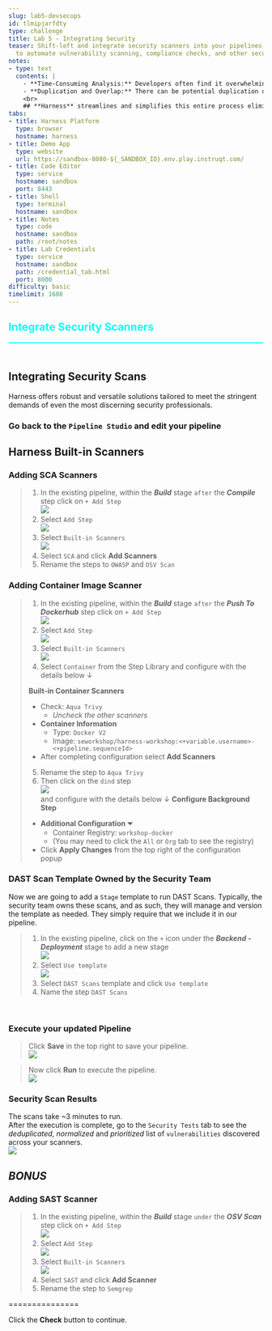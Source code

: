 ```yaml
---
slug: lab5-devsecops
id: tlmipjarfdty
type: challenge
title: Lab 5 - Integrating Security
teaser: Shift-left and integrate security scanners into your pipelines, using Harness
  to automate vulnerability scanning, compliance checks, and other security measures.
notes:
- type: text
  contents: |
    - **Time-Consuming Analysis:** Developers often find it overwhelming and time-consuming to manually go through detailed reports from multiple scanners, especially when addressing vulnerabilities across different scan types (SCA, SAST, Container Image, DAST).
    - **Duplication and Overlap:** There can be potential duplication of findings across reports, leading to confusion and inefficiency as developers may spend time re-investigating and remediating issues that appear in multiple reports but are essentially the same vulnerability.
    <br>
    ## **Harness** streamlines and simplifies this entire process eliminating the toil and keep developers doing what they do best, writing code!
tabs:
- title: Harness Platform
  type: browser
  hostname: harness
- title: Demo App
  type: website
  url: https://sandbox-8080-${_SANDBOX_ID}.env.play.instruqt.com/
- title: Code Editor
  type: service
  hostname: sandbox
  port: 8443
- title: Shell
  type: terminal
  hostname: sandbox
- title: Notes
  type: code
  hostname: sandbox
  path: /root/notes
- title: Lab Credentials
  type: service
  hostname: sandbox
  path: /credential_tab.html
  port: 8000
difficulty: basic
timelimit: 1600
---
```


<style type="text/css" rel="stylesheet">
hr.cyan { background-color: cyan; color: cyan; height: 2px; margin-bottom: -10px; }
h2.cyan { color: cyan; }
</style><h2 class="cyan">Integrate Security Scanners</h2>
<hr class="cyan">
<br><br>

## Integrating Security Scans
Harness offers robust and versatile solutions tailored to meet the stringent demands of even the most discerning security professionals.
### Go back to the `Pipeline Studio` and edit your pipeline

## Harness Built-in Scanners
### Adding SCA Scanners
> 1) In the existing pipeline, within the ***Build*** stage `after` the ***Compile*** step click on `+ Add Step` \
>     ![](https://raw.githubusercontent.com/harness-community/field-workshops/main/unscripted-workshop-2024/assets/images/unscripted_pipeline_build_add_sca_step.png)
> 2) Select `Add Step` \
>    ![](https://raw.githubusercontent.com/harness-community/field-workshops/main/unscripted-workshop-2024/assets/images/unscripted_pipeline_build_add_step_buitin_scanners.png)
> 3) Select `Built-in Scanners` \
>    ![](https://raw.githubusercontent.com/harness-community/field-workshops/main/assets/images/sto_built_in_scanner_sca.png)
> 4) Select `SCA` and click **Add Scanners**
> 5) Rename the steps to `OWASP` and `OSV Scan`

### Adding Container Image Scanner
> 1) In the existing pipeline, within the ***Build*** stage `after` the ***Push To Dockerhub*** step click on `+ Add Step` \
>     ![](https://raw.githubusercontent.com/harness-community/field-workshops/main/assets/images/pipeline_add_step.png)
> 2) Select `Add Step` \
>    ![](https://raw.githubusercontent.com/harness-community/field-workshops/main/unscripted-workshop-2024/assets/images/unscripted_pipeline_build_add_step_buitin_scanners.png)
> 3) Select `Built-in Scanners` \
>    ![](https://raw.githubusercontent.com/harness-community/field-workshops/main/assets/images/sto_built_in_scanner_container.png)
> 4) Select `Container` from the Step Library and configure with the details below ↓
>
> **Built-in Container Scanners**
> - Check: `Aqua Trivy`
>   - *Uncheck the other scanners*
> - **Container Information**
>   - Type: `Docker V2`
>   - Image: `seworkshop/harness-workshop:<+variable.username>-<+pipeline.sequenceId>`
> - After completing configuration select **Add Scanners**
>
> 5) Rename the step to `Aqua Trivy`
> 6) Then click on the `dind` step \
>    ![](https://raw.githubusercontent.com/harness-community/field-workshops/main/assets/images/pipeline_step_dind.png) \
>    and configure with the details below ↓
> **Configure Background Step**
> - **Additional Configuration  ⏷**
>   - Container Registry: `workshop-docker`
>   - (You may need to click the `All` or `Org` tab to see the registry)
> - Click **Apply Changes** from the top right of the configuration popup

### DAST Scan Template Owned by the Security Team
Now we are going to add a `Stage` template to run DAST Scans. Typically, the security team owns these scans, and as such, they will manage and version the template as needed. They simply require that we include it in our pipeline.
> 1) In the existing pipeline, click on the `+` icon under the ***Backend - Deployment*** stage to add a new stage \
>    ![](https://raw.githubusercontent.com/harness-community/field-workshops/main/unscripted-workshop-2024/assets/images/unscripted_pipeline_add_sto_stage.png)<br>
> 2) Select `Use template` \
>    ![](https://raw.githubusercontent.com/harness-community/field-workshops/main/assets/images/pipeline_stage_use_template.png)
> 3) Select `DAST Scans` template and click `Use template`
> 4) Name the step `DAST Scans`

<br>

### Execute your updated Pipeline
> Click **Save** in the top right to save your pipeline. <br>
> ![](https://raw.githubusercontent.com/harness-community/field-workshops/main/assets/images/pipeline_save.png)

> Now click **Run** to execute the pipeline. <br>
> ![](https://raw.githubusercontent.com/harness-community/field-workshops/main/assets/images/pipeline_run.png)

### Security Scan Results
The scans take ~3 minutes to run. <br>
After the execution is complete, go to the `Security Tests` tab to see the *deduplicated*, *normalized* and *prioritized* list of `vulnerabilities` discovered across your scanners. <br>
![](https://raw.githubusercontent.com/harness-community/field-workshops/main/unscripted-workshop-2024/assets/images/unscripted_pipeline_security_tests_tab.png)

## ***BONUS***
### Adding SAST Scanner
> 1) In the existing pipeline, within the ***Build*** stage `under` the ***OSV Scan*** step click on `+ Add Step` \
>     ![](https://raw.githubusercontent.com/harness-community/field-workshops/main/assets/images/pipeline_add_step.png)
> 2) Select `Add Step` \
>    ![](https://raw.githubusercontent.com/harness-community/field-workshops/main/unscripted-workshop-2024/assets/images/unscripted_pipeline_build_add_step_buitin_scanners.png)
> 3) Select `Built-in Scanners` \
>    ![](https://raw.githubusercontent.com/harness-community/field-workshops/main/assets/images/sto_built_in_scanner_sast.png)
> 4) Select `SAST` and click **Add Scanner**
> 5) Rename the step to `Semgrep`

===============

Click the **Check** button to continue.
